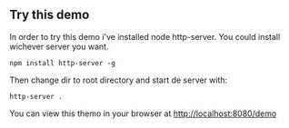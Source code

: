 ## Try this demo

In order to try this demo i've installed node http-server. You could install wichever server you want.

```
npm install http-server -g
```

Then change dir to root directory and start de server with:

```
http-server .
```

You can view this themo in your browser at [http://localhost:8080/demo](http://localhost:8080/demo)
